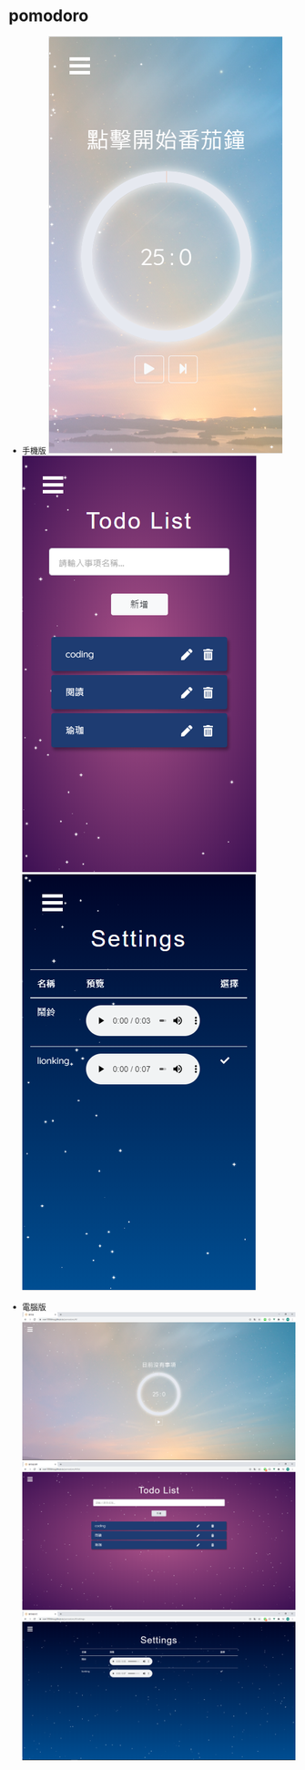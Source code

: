 # pomodoro

- 手機版
![image](https://github.com/wan1996tina/pomodoro/blob/master/%E6%89%8B%E6%A9%9F%E7%89%88.PNG)
![image](https://github.com/wan1996tina/pomodoro/blob/master/%E6%89%8B%E6%A9%9F%E7%89%881.PNG)
![image](https://github.com/wan1996tina/pomodoro/blob/master/%E6%89%8B%E6%A9%9F%E7%89%882.PNG)

- 電腦版
![image](https://github.com/wan1996tina/pomodoro/blob/master/%E7%95%AA%E8%8C%84%E9%90%98.PNG)
![image](https://github.com/wan1996tina/pomodoro/blob/master/%E7%95%AA%E8%8C%84%E9%90%981.PNG)
![image](https://github.com/wan1996tina/pomodoro/blob/master/%E7%95%AA%E8%8C%84%E9%90%982.PNG)
